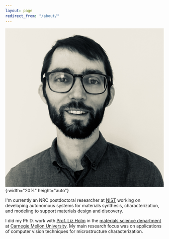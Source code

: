```yaml
---
layout: page
redirect_from: "/about/"
---
```


![brian](/images/briandecost.jpg){:width="20%" height="auto"}

I'm currently an NRC postdoctoral researcher at [NIST](https://www.nist.gov) working on developing autonomous systems for materials synthesis, characterization, and modeling to support materials design and discovery.

I did my Ph.D. work with [Prof. Liz Holm](https://holmgroup.github.io/about) in the [materials science department](https://materials.cmu.edu) at [Carnegie Mellon University](https://cmu.edu). My main research focus was on applications of computer vision techniques for microstructure characterization.
